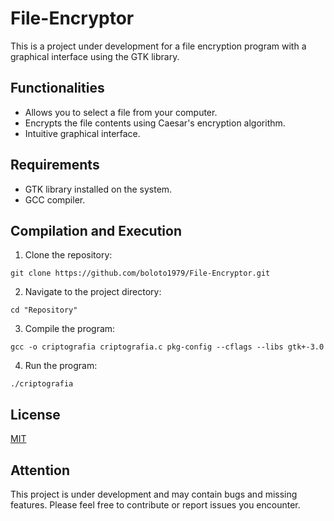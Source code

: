 # File-Encryptor

This is a project under development for a file encryption program with a graphical interface using the GTK library.

## Functionalities

- Allows you to select a file from your computer.
- Encrypts the file contents using Caesar's encryption algorithm.
- Intuitive graphical interface.

## Requirements

- GTK library installed on the system.
- GCC compiler.

## Compilation and Execution

1. Clone the repository:

```
git clone https://github.com/boloto1979/File-Encryptor.git
```

2. Navigate to the project directory:

```
cd "Repository"
```

3. Compile the program:

```
gcc -o criptografia criptografia.c pkg-config --cflags --libs gtk+-3.0
```

4. Run the program:

```
./criptografia
```

## License

[MIT](https://choosealicense.com/licenses/mit/)

## Attention

This project is under development and may contain bugs and missing features. Please feel free to contribute or report issues you encounter.
